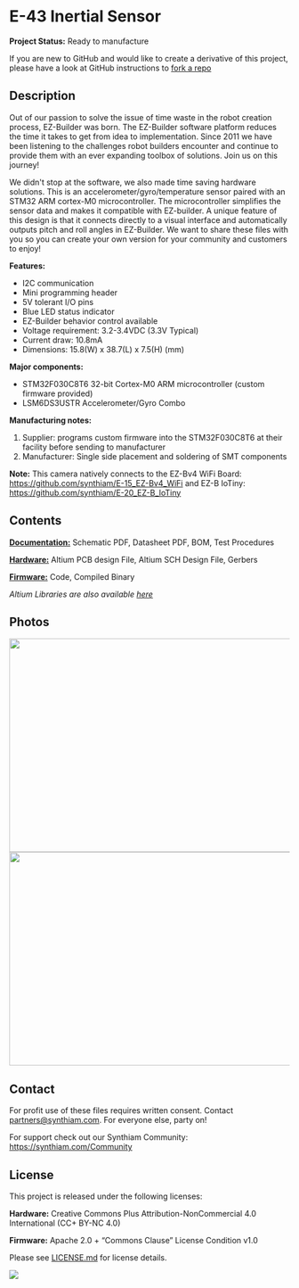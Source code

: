 # E-43 Inertial Sensor

**Project Status:** Ready to manufacture

If you are new to GitHub and would like to create a derivative of this project, please have a look at GitHub instructions to [fork a repo](https://help.github.com/en/articles/fork-a-repo)

## Description

Out of our passion to solve the issue of time waste in the robot creation process, EZ-Builder was born. The EZ-Builder software platform reduces the time it takes to get from idea to implementation. Since 2011 we have been listening to the challenges robot builders encounter and continue to provide them with an ever expanding toolbox of solutions. Join us on this journey!

We didn't stop at the software, we also made time saving hardware solutions. This is an accelerometer/gyro/temperature sensor paired with an STM32 ARM cortex-M0 microcontroller. The microcontroller simplifies the sensor data and makes it compatible with EZ-builder. A unique feature of this design is that it connects directly to a visual interface and automatically outputs pitch and roll angles in EZ-Builder. We want to share these files with you so you can create your own version for your community and customers to enjoy!

**Features:** 
- I2C communication
- Mini programming header
- 5V tolerant I/O pins
- Blue LED status indicator
- EZ-Builder behavior control available
- Voltage requirement: 3.2-3.4VDC (3.3V Typical)
- Current draw: 10.8mA
- Dimensions: 15.8(W) x 38.7(L) x 7.5(H) (mm)

**Major components:** 
- STM32F030C8T6 32-bit Cortex-M0 ARM microcontroller (custom firmware provided)
- LSM6DS3USTR Accelerometer/Gyro Combo 

**Manufacturing notes:** 
1. Supplier: programs custom firmware into the STM32F030C8T6 at their facility before sending to manufacturer
2. Manufacturer: Single side placement and soldering of SMT components

**Note:** This camera natively connects to the EZ-Bv4 WiFi Board: https://github.com/synthiam/E-15_EZ-Bv4_WiFi
and EZ-B IoTiny: https://github.com/synthiam/E-20_EZ-B_IoTiny

## Contents

[**Documentation:**](https://github.com/synthiam/E-43_Inertial_Sensor/tree/master/E-43%20Documentation) Schematic PDF, Datasheet PDF, BOM, Test Procedures

[**Hardware:**](https://github.com/synthiam/E-43_Inertial_Sensor/tree/master/E-43%20Hardware) Altium PCB design File, Altium SCH Design File, Gerbers

[**Firmware:**](https://github.com/synthiam/E-43_Inertial_Sensor/tree/master/E-43%20Firmware) Code, Compiled Binary

*Altium Libraries are also available <a href="https://github.com/synthiam/Synthiam_Altium_Librairies">here</a>*

## Photos

<p align="left">
<img src="https://live.staticflickr.com/65535/40785586263_a348ae7096_k.jpg" width="683" height="383">
<img src="https://live.staticflickr.com/65535/46962806074_21fb103b8a_k.jpg" width="683" height="383"></p>

## Contact

For profit use of these files requires written consent. Contact partners@synthiam.com. For everyone else, party on!

For support check out our Synthiam Community: https://synthiam.com/Community

## License

This project is released under the following licenses:

**Hardware:** Creative Commons Plus Attribution-NonCommercial 4.0 International (CC+ BY-NC 4.0)

**Firmware:** Apache 2.0 + “Commons Clause” License Condition v1.0

Please see [LICENSE.md](https://github.com/synthiam/E-43_Inertial_Sensor/blob/master/LICENSE.md) for license details.

<a href="https://synthiam.com"><img src="https://live.staticflickr.com/65535/47791527651_358dffb302_m.jpg"></a>
